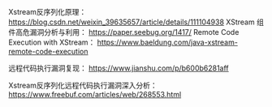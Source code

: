 Xstream反序列化原理：
https://blog.csdn.net/weixin_39635657/article/details/111104938
XStream 组件高危漏洞分析与利用：
https://paper.seebug.org/1417/
Remote Code Execution with XStream：
https://www.baeldung.com/java-xstream-remote-code-execution

远程代码执行漏洞复现：
https://www.jianshu.com/p/b600b6281aff

Xstream反序列化远程代码执行漏洞深入分析：
https://www.freebuf.com/articles/web/268553.html